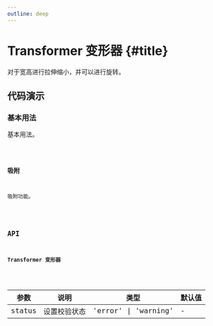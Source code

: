 ```yaml
---
outline: deep
---
```


# Transformer 变形器 {#title}

对于宽高进行拉伸缩小，并可以进行旋转。

## 代码演示

### 基本用法

基本用法。

<Code path="transformer/Base" />

### 吸附

吸附功能。

<Code path="transformer/Adsorb" />

## API

### Transformer 变形器

<div class="vp-table">

| 参数      | 说明 | 类型 | 默认值
| ----------- | ----------- | ----------- | ----------- |
| status      | 设置校验状态 | 'error' \| 'warning' | - |

</div>